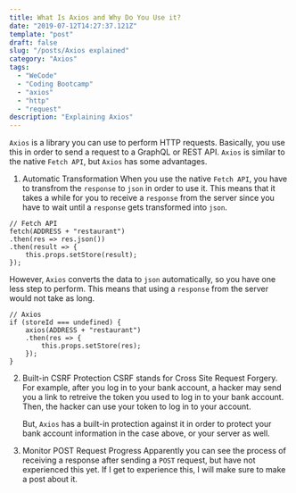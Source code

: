 ```yaml
---
title: What Is Axios and Why Do You Use it?
date: "2019-07-12T14:27:37.121Z"
template: "post"
draft: false
slug: "/posts/Axios explained"
category: "Axios"
tags:
  - "WeCode"
  - "Coding Bootcamp"
  - "axios"
  - "http"
  - "request"
description: "Explaining Axios"
---
```


`Axios` is a library you can use to perform HTTP requests. Basically, you use this in order to send a request to a GraphQL or REST API. `Axios` is similar to the native `Fetch API`, but `Axios` has some advantages.

1. Automatic Transformation
   When you use the native `Fetch API`, you have to transfrom the `response` to `json` in order to use it. This means that it takes a while for you to receive a `response` from the server since you have to wait until a `response` gets transformed into `json`.

```
// Fetch API
fetch(ADDRESS + "restaurant")
.then(res => res.json())
.then(result => {
    this.props.setStore(result);
});
```

However, `Axios` converts the data to `json` automatically, so you have one less step to perform. This means that using a `response` from the server would not take as long.

```
// Axios
if (storeId === undefined) {
    axios(ADDRESS + "restaurant")
    .then(res => {
        this.props.setStore(res);
    });
}
```

2. Built-in CSRF Protection
   CSRF stands for Cross Site Request Forgery. For example, after you log in to your bank account, a hacker may send you a link to retreive the token you used to log in to your bank account. Then, the hacker can use your token to log in to your account.

   But, `Axios` has a built-in protection against it in order to protect your bank account information in the case above, or your server as well.

3. Monitor POST Request Progress
   Apparently you can see the process of receiving a response after sending a `POST` request, but have not experienced this yet. If I get to experience this, I will make sure to make a post about it.
